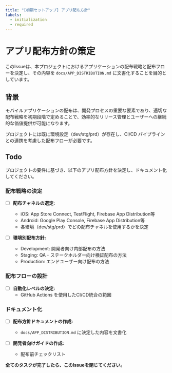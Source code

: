 ```yaml
---
title: "[初期セットアップ] アプリ配布方針"
labels:
  - initialization
  - required
---
```


# アプリ配布方針の策定

このIssueは、本プロジェクトにおけるアプリケーションの配布戦略と配布フローを決定し、その内容を `docs/APP_DISTRIBUTION.md` に文書化することを目的としています。

## 背景

モバイルアプリケーションの配布は、開発プロセスの重要な要素であり、適切な配布戦略を初期段階で定めることで、効率的なリリース管理とユーザーへの継続的な価値提供が可能になります。

プロジェクトには既に環境設定（dev/stg/prd）が存在し、CI/CD パイプラインとの連携を考慮した配布フローが必要です。

## Todo

プロジェクトの要件に基づき、以下のアプリ配布方針を決定し、ドキュメント化してください。

### 配布戦略の決定

- [ ] **配布チャネルの選定:**
  - iOS: App Store Connect, TestFlight, Firebase App Distribution等
  - Android: Google Play Console, Firebase App Distribution等
  - 各環境（dev/stg/prd）でどの配布チャネルを使用するかを決定

- [ ] **環境別配布方針:**
  - Development: 開発者向け内部配布の方法
  - Staging: QA・ステークホルダー向け検証配布の方法
  - Production: エンドユーザー向け配布の方法

### 配布フローの設計

- [ ] **自動化レベルの決定:**
  - GitHub Actions を使用したCI/CD統合の範囲

### ドキュメント化

- [ ] **配布方針ドキュメントの作成:**
  - `docs/APP_DISTRIBUTION.md` に決定した内容を文書化

- [ ] **開発者向けガイドの作成:**
  - 配布前チェックリスト


**全てのタスクが完了したら、このIssueを閉じてください。**
